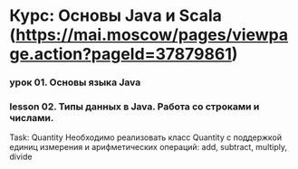 # Курс: Основы Java и Scala (https://mai.moscow/pages/viewpage.action?pageId=37879861)
### урок 01. Основы языка Java
### lesson 02. Типы данных в Java. Работа со строками и числами.
Task:
Quantity
Необходимо реализовать класс Quantity с поддержкой единиц измерения и арифметических операций: add, subtract, multiply, divide
